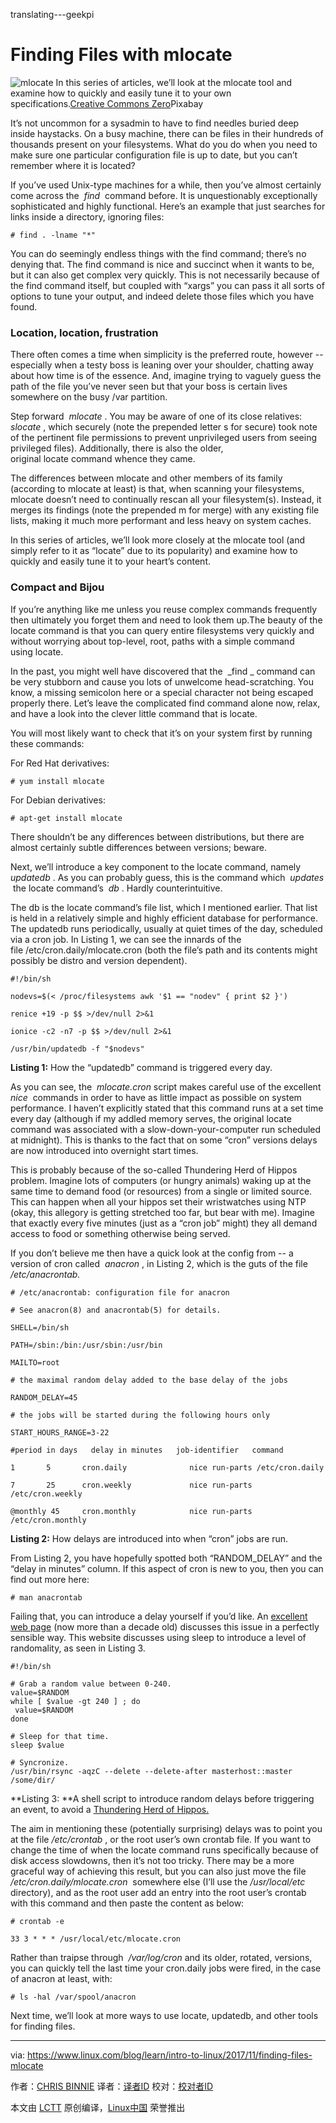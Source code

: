 translating---geekpi

Finding Files with mlocate
============================================================

![mlocate](https://www.linux.com/sites/lcom/files/styles/rendered_file/public/question-mark.jpg?itok=dIQlOWz7 "mlocate")
In this series of articles, we’ll look at the mlocate tool and examine how to quickly and easily tune it to your own specifications.[Creative Commons Zero][1]Pixabay

It’s not uncommon for a sysadmin to have to find needles buried deep inside haystacks. On a busy machine, there can be files in their hundreds of thousands present on your filesystems. What do you do when you need to make sure one particular configuration file is up to date, but you can’t remember where it is located?

If you’ve used Unix-type machines for a while, then you’ve almost certainly come across the  _find_  command before. It is unquestionably exceptionally sophisticated and highly functional. Here’s an example that just searches for links inside a directory, ignoring files:

```
# find . -lname "*"
```

You can do seemingly endless things with the find command; there’s no denying that. The find command is nice and succinct when it wants to be, but it can also get complex very quickly. This is not necessarily because of the find command itself, but coupled with “xargs” you can pass it all sorts of options to tune your output, and indeed delete those files which you have found.

### Location, location, frustration

There often comes a time when simplicity is the preferred route, however -- especially when a testy boss is leaning over your shoulder, chatting away about how time is of the essence. And, imagine trying to vaguely guess the path of the file you’ve never seen but that your boss is certain lives somewhere on the busy /var partition.

Step forward  _mlocate_ . You may be aware of one of its close relatives:  _slocate_ , which securely (note the prepended letter s for secure) took note of the pertinent file permissions to prevent unprivileged users from seeing privileged files). Additionally, there is also the older, original locate command whence they came.

The differences between mlocate and other members of its family (according to mlocate at least) is that, when scanning your filesystems, mlocate doesn’t need to continually rescan all your filesystem(s). Instead, it merges its findings (note the prepended m for merge) with any existing file lists, making it much more performant and less heavy on system caches.

In this series of articles, we’ll look more closely at the mlocate tool (and simply refer to it as “locate” due to its popularity) and examine how to quickly and easily tune it to your heart’s content.

### Compact and Bijou

If you’re anything like me unless you reuse complex commands frequently then ultimately you forget them and need to look them up.The beauty of the locate command is that you can query entire filesystems very quickly and without worrying about top-level, root, paths with a simple command using locate.

In the past, you might well have discovered that the  _find _ command can be very stubborn and cause you lots of unwelcome head-scratching. You know, a missing semicolon here or a special character not being escaped properly there. Let’s leave the complicated find command alone now, relax, and have a look into the clever little command that is locate.

You will most likely want to check that it’s on your system first by running these commands:

For Red Hat derivatives:

```
# yum install mlocate
```

For Debian derivatives:

```
# apt-get install mlocate
```

There shouldn’t be any differences between distributions, but there are almost certainly subtle differences between versions; beware.

Next, we’ll introduce a key component to the locate command, namely  _updatedb_ . As you can probably guess, this is the command which  _updates_  the locate command’s  _db_ . Hardly counterintuitive.

The db is the locate command’s file list, which I mentioned earlier. That list is held in a relatively simple and highly efficient database for performance. The updatedb runs periodically, usually at quiet times of the day, scheduled via a cron job. In Listing 1, we can see the innards of the file /etc/cron.daily/mlocate.cron (both the file’s path and its contents might possibly be distro and version dependent).

```
#!/bin/sh

nodevs=$(< /proc/filesystems awk '$1 == "nodev" { print $2 }')

renice +19 -p $$ >/dev/null 2>&1

ionice -c2 -n7 -p $$ >/dev/null 2>&1

/usr/bin/updatedb -f "$nodevs"
```

**Listing 1:** How the “updatedb” command is triggered every day.

As you can see, the  _mlocate.cron_ script makes careful use of the excellent  _nice_  commands in order to have as little impact as possible on system performance. I haven’t explicitly stated that this command runs at a set time every day (although if my addled memory serves, the original locate command was associated with a slow-down-your-computer run scheduled at midnight). This is thanks to the fact that on some “cron” versions delays are now introduced into overnight start times.

This is probably because of the so-called Thundering Herd of Hippos problem. Imagine lots of computers (or hungry animals) waking up at the same time to demand food (or resources) from a single or limited source. This can happen when all your hippos set their wristwatches using NTP (okay, this allegory is getting stretched too far, but bear with me). Imagine that exactly every five minutes (just as a “cron job” might) they all demand access to food or something otherwise being served.

If you don’t believe me then have a quick look at the config from -- a version of cron called  _anacron_ , in Listing 2, which is the guts of the file _/etc/anacrontab._ 

```
# /etc/anacrontab: configuration file for anacron

# See anacron(8) and anacrontab(5) for details.

SHELL=/bin/sh

PATH=/sbin:/bin:/usr/sbin:/usr/bin

MAILTO=root

# the maximal random delay added to the base delay of the jobs

RANDOM_DELAY=45

# the jobs will be started during the following hours only

START_HOURS_RANGE=3-22

#period in days   delay in minutes   job-identifier   command

1       5       cron.daily              nice run-parts /etc/cron.daily

7       25      cron.weekly             nice run-parts /etc/cron.weekly

@monthly 45     cron.monthly            nice run-parts /etc/cron.monthly 
```

**Listing 2:** How delays are introduced into when “cron” jobs are run.

From Listing 2, you have hopefully spotted both “RANDOM_DELAY” and the “delay in minutes” column. If this aspect of cron is new to you, then you can find out more here:

```
# man anacrontab
```

Failing that, you can introduce a delay yourself if you’d like. An [excellent web page][3] (now more than a decade old) discusses this issue in a perfectly sensible way. This website discusses using sleep to introduce a level of randomality, as seen in Listing 3.

```
#!/bin/sh

# Grab a random value between 0-240.
value=$RANDOM
while [ $value -gt 240 ] ; do
 value=$RANDOM
done

# Sleep for that time.
sleep $value

# Syncronize.
/usr/bin/rsync -aqzC --delete --delete-after masterhost::master /some/dir/
```

**Listing 3: **A shell script to introduce random delays before triggering an event, to avoid a [Thundering Herd of Hippos.][4]

The aim in mentioning these (potentially surprising) delays was to point you at the file _/etc/crontab_ , or the root user’s own crontab file. If you want to change the time of when the locate command runs specifically because of disk access slowdowns, then it’s not too tricky. There may be a more graceful way of achieving this result, but you can also just move the file _/etc/cron.daily/mlocate.cron_  somewhere else (I’ll use the _/usr/local/etc_ directory), and as the root user add an entry into the root user’s crontab with this command and then paste the content as below:

```
# crontab -e

33 3 * * * /usr/local/etc/mlocate.cron
```

Rather than traipse through  _/var/log/cron_ and its older, rotated, versions, you can quickly tell the last time your cron.daily jobs were fired, in the case of anacron at least, with:

```
# ls -hal /var/spool/anacron
```

Next time, we’ll look at more ways to use locate, updatedb, and other tools for finding files.

--------------------------------------------------------------------------------

via: https://www.linux.com/blog/learn/intro-to-linux/2017/11/finding-files-mlocate

作者：[CHRIS BINNIE][a]
译者：[译者ID](https://github.com/译者ID)
校对：[校对者ID](https://github.com/校对者ID)

本文由 [LCTT](https://github.com/LCTT/TranslateProject) 原创编译，[Linux中国](https://linux.cn/) 荣誉推出

[a]:https://www.linux.com/users/chrisbinnie
[1]:https://www.linux.com/licenses/category/creative-commons-zero
[2]:https://www.linux.com/files/images/question-markjpg
[3]:http://www.moundalexis.com/archives/000076.php
[4]:http://www.moundalexis.com/archives/000076.php
